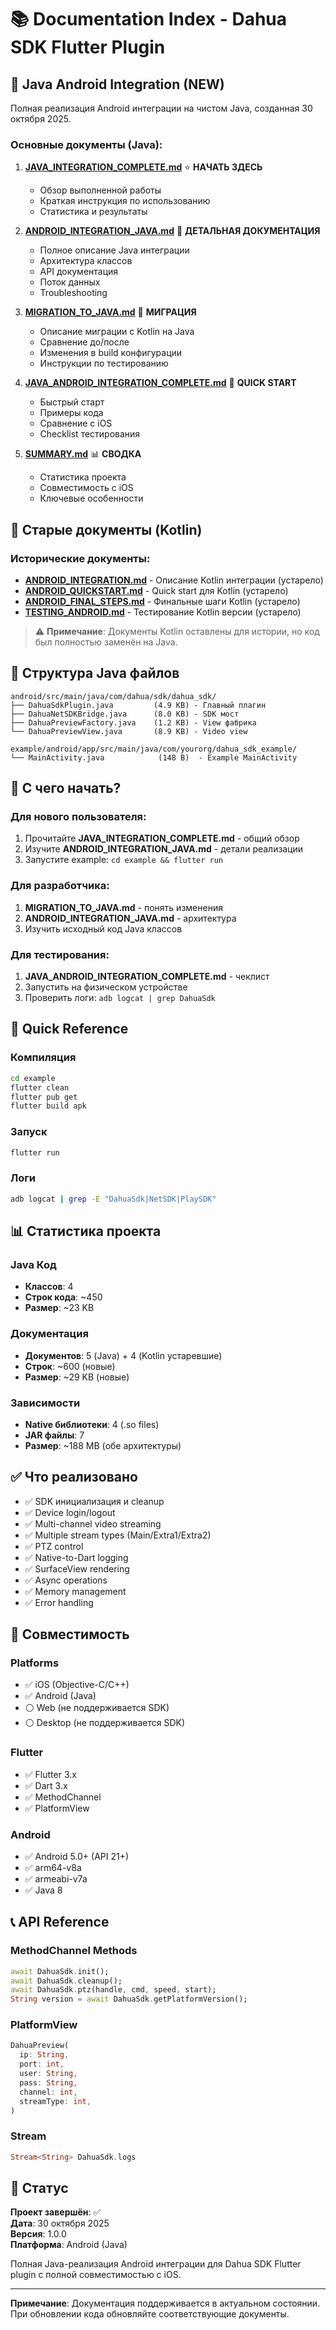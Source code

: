 # 📚 Documentation Index - Dahua SDK Flutter Plugin

## 🎯 Java Android Integration (NEW)

Полная реализация Android интеграции на чистом Java, созданная 30 октября 2025.

### Основные документы (Java):
1. **[JAVA_INTEGRATION_COMPLETE.md](JAVA_INTEGRATION_COMPLETE.md)** ⭐ **НАЧАТЬ ЗДЕСЬ**
   - Обзор выполненной работы
   - Краткая инструкция по использованию
   - Статистика и результаты

2. **[ANDROID_INTEGRATION_JAVA.md](ANDROID_INTEGRATION_JAVA.md)** 📖 **ДЕТАЛЬНАЯ ДОКУМЕНТАЦИЯ**
   - Полное описание Java интеграции
   - Архитектура классов
   - API документация
   - Поток данных
   - Troubleshooting

3. **[MIGRATION_TO_JAVA.md](MIGRATION_TO_JAVA.md)** 🔄 **МИГРАЦИЯ**
   - Описание миграции с Kotlin на Java
   - Сравнение до/после
   - Изменения в build конфигурации
   - Инструкции по тестированию

4. **[JAVA_ANDROID_INTEGRATION_COMPLETE.md](JAVA_ANDROID_INTEGRATION_COMPLETE.md)** 🚀 **QUICK START**
   - Быстрый старт
   - Примеры кода
   - Сравнение с iOS
   - Checklist тестирования

5. **[SUMMARY.md](SUMMARY.md)** 📊 **СВОДКА**
   - Статистика проекта
   - Совместимость с iOS
   - Ключевые особенности

## 📱 Старые документы (Kotlin)

### Исторические документы:
- **[ANDROID_INTEGRATION.md](ANDROID_INTEGRATION.md)** - Описание Kotlin интеграции (устарело)
- **[ANDROID_QUICKSTART.md](ANDROID_QUICKSTART.md)** - Quick start для Kotlin (устарело)
- **[ANDROID_FINAL_STEPS.md](ANDROID_FINAL_STEPS.md)** - Финальные шаги Kotlin (устарело)
- **[TESTING_ANDROID.md](TESTING_ANDROID.md)** - Тестирование Kotlin версии (устарело)

> ⚠️ **Примечание**: Документы Kotlin оставлены для истории, но код был полностью заменён на Java.

## 📂 Структура Java файлов

```
android/src/main/java/com/dahua/sdk/dahua_sdk/
├── DahuaSdkPlugin.java         (4.9 KB) - Главный плагин
├── DahuaNetSDKBridge.java      (8.0 KB) - SDK мост
├── DahuaPreviewFactory.java    (1.2 KB) - View фабрика
└── DahuaPreviewView.java       (8.9 KB) - Video view

example/android/app/src/main/java/com/yourorg/dahua_sdk_example/
└── MainActivity.java            (148 B)  - Example MainActivity
```

## 🎯 С чего начать?

### Для нового пользователя:
1. Прочитайте **JAVA_INTEGRATION_COMPLETE.md** - общий обзор
2. Изучите **ANDROID_INTEGRATION_JAVA.md** - детали реализации
3. Запустите example: `cd example && flutter run`

### Для разработчика:
1. **MIGRATION_TO_JAVA.md** - понять изменения
2. **ANDROID_INTEGRATION_JAVA.md** - архитектура
3. Изучить исходный код Java классов

### Для тестирования:
1. **JAVA_ANDROID_INTEGRATION_COMPLETE.md** - чеклист
2. Запустить на физическом устройстве
3. Проверить логи: `adb logcat | grep DahuaSdk`

## 🔧 Quick Reference

### Компиляция
```bash
cd example
flutter clean
flutter pub get
flutter build apk
```

### Запуск
```bash
flutter run
```

### Логи
```bash
adb logcat | grep -E "DahuaSdk|NetSDK|PlaySDK"
```

## 📊 Статистика проекта

### Java Код
- **Классов**: 4
- **Строк кода**: ~450
- **Размер**: ~23 KB

### Документация
- **Документов**: 5 (Java) + 4 (Kotlin устаревшие)
- **Строк**: ~600 (новые)
- **Размер**: ~29 KB (новые)

### Зависимости
- **Native библиотеки**: 4 (.so files)
- **JAR файлы**: 7
- **Размер**: ~188 MB (обе архитектуры)

## ✅ Что реализовано

- ✅ SDK инициализация и cleanup
- ✅ Device login/logout
- ✅ Multi-channel video streaming
- ✅ Multiple stream types (Main/Extra1/Extra2)
- ✅ PTZ control
- ✅ Native-to-Dart logging
- ✅ SurfaceView rendering
- ✅ Async operations
- ✅ Memory management
- ✅ Error handling

## 🔄 Совместимость

### Platforms
- ✅ iOS (Objective-C/C++)
- ✅ Android (Java)
- ⚪ Web (не поддерживается SDK)
- ⚪ Desktop (не поддерживается SDK)

### Flutter
- ✅ Flutter 3.x
- ✅ Dart 3.x
- ✅ MethodChannel
- ✅ PlatformView

### Android
- ✅ Android 5.0+ (API 21+)
- ✅ arm64-v8a
- ✅ armeabi-v7a
- ✅ Java 8

## 📞 API Reference

### MethodChannel Methods
```dart
await DahuaSdk.init();
await DahuaSdk.cleanup();
await DahuaSdk.ptz(handle, cmd, speed, start);
String version = await DahuaSdk.getPlatformVersion();
```

### PlatformView
```dart
DahuaPreview(
  ip: String,
  port: int,
  user: String,
  pass: String,
  channel: int,
  streamType: int,
)
```

### Stream
```dart
Stream<String> DahuaSdk.logs
```

## 🎉 Статус

**Проект завершён**: ✅  
**Дата**: 30 октября 2025  
**Версия**: 1.0.0  
**Платформа**: Android (Java)  

Полная Java-реализация Android интеграции для Dahua SDK Flutter plugin с полной совместимостью с iOS.

---

**Примечание**: Документация поддерживается в актуальном состоянии. При обновлении кода обновляйте соответствующие документы.
